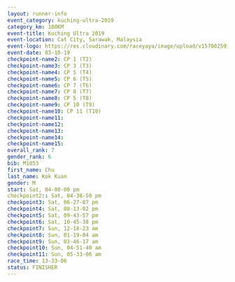 ```yaml
---
layout: runner-info 
event_category: kuching-ultra-2019 
category_km: 100KM 
event-title: Kuching Ultra 2019
event-location: Cat City, Sarawak, Malaysia 
event-logo: https://res.cloudinary.com/raceyaya/image/upload/v1570025915/logo/kuching_ultra_jsvtue.jpg 
event-date: 03-10-19 
checkpoint-name2: CP 1 (T2) 
checkpoint-name3: CP 3 (T3) 
checkpoint-name4: CP 5 (T4) 
checkpoint-name5: CP 6 (T5) 
checkpoint-name6: CP 7 (T6) 
checkpoint-name7: CP 8 (T7) 
checkpoint-name8: CP 5 (T8) 
checkpoint-name9: CP 10 (T9) 
checkpoint-name10: CP 11 (T10) 
checkpoint-name11:  
checkpoint-name12: 
checkpoint-name13: 
checkpoint-name14: 
checkpoint-name15: 
overall_rank: 7
gender_rank: 6
bib: M1053
first_name: Chu
last_name: Kok Kuan
gender: M
start: Sat, 04-00-00 pm
checkpoint2:: Sat, 04-38-50 pm
checkpoint3: Sat, 06-27-07 pm
checkpoint4: Sat, 08-13-02 pm
checkpoint5: Sat, 09-43-57 pm
checkpoint6: Sat, 10-45-38 pm
checkpoint7: Sun, 12-18-23 am
checkpoint8: Sun, 01-19-04 am
checkpoint9: Sun, 03-46-17 am
checkpoint10: Sun, 04-51-40 am
checkpoint11: Sun, 05-33-06 am
race_time: 13-33-06
status: FINISHER
---
```

